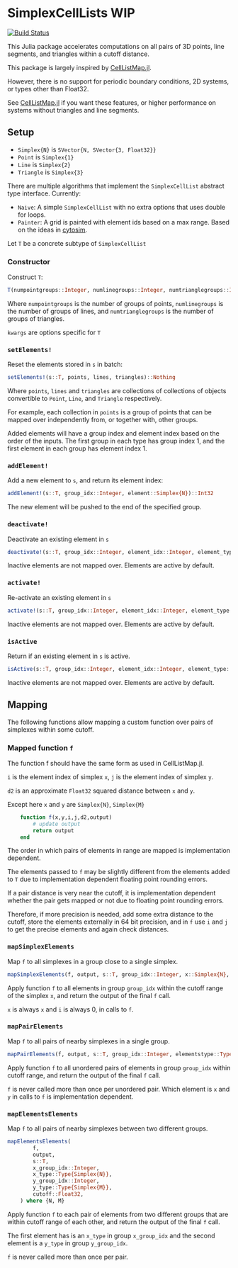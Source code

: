 # SimplexCellLists WIP

[![Build Status](https://github.com/medyan-dev/SimplexCellLists.jl/actions/workflows/CI.yml/badge.svg?branch=main)](https://github.com/medyan-dev/SimplexCellLists.jl/actions/workflows/CI.yml?query=branch%3Amain)

This Julia package accelerates computations on all pairs of 3D points, line segments, and triangles within a cutoff distance.

This package is largely inspired by [CellListMap.jl](https://github.com/m3g/CellListMap.jl).

However, there is no support for periodic boundary conditions, 2D systems, or types other than Float32.

See [CellListMap.jl](https://github.com/m3g/CellListMap.jl) if you want these features, or higher performance on systems without triangles and line segments.


## Setup

- `Simplex{N}` is `SVector{N, SVector{3, Float32}}`
- `Point` is `Simplex{1}`
- `Line` is `Simplex{2}`
- `Triangle` is `Simplex{3}`

There are multiple algorithms that implement the `SimplexCellList` abstract type interface.
Currently:
- `Naive`: A simple `SimplexCellList` with no extra options that uses double for loops.
- `Painter`: A grid is painted with element ids based on a max range. Based on the ideas in [cytosim](https://gitlab.com/f-nedelec/cytosim/-/blob/af739d2ff768628e4737d3a75457676e1a7f4287/src/sim/fiber_grid.h).

Let `T` be a concrete subtype of `SimplexCellList`

### Constructor
Construct `T`:

```julia
T(numpointgroups::Integer, numlinegroups::Integer, numtrianglegroups::Integer; kwargs...)::T
```

Where `numpointgroups` is the number of groups of points, `numlinegroups` is the number of groups of lines,
and `numtrianglegroups` is the number of groups of triangles.

`kwargs` are options specific for `T`

### `setElements!`
Reset the elements stored in `s` in batch:

```julia
setElements!(s::T, points, lines, triangles)::Nothing
```

Where `points`, `lines` and `triangles` are collections of collections of objects convertible to 
`Point`, `Line`, and `Triangle` respectively.

For example, each collection in `points` is a group of points that can be mapped over independently from, or together with, other groups.

Added elements will have a group index and element index based on the order of the inputs.
The first group in each type has group index 1, and the first element in each group has element index 1.

### `addElement!`
Add a new element to `s`, and return its element index:

```julia
addElement!(s::T, group_idx::Integer, element::Simplex{N})::Int32
```
The new element will be pushed to the end of the specified group.

### `deactivate!`
Deactivate an existing element in `s`

```julia
deactivate!(s::T, group_idx::Integer, element_idx::Integer, element_type::Type{Simplex{N}})::Nothing
```
Inactive elements are not mapped over. Elements are active by default.

### `activate!`
Re-activate an existing element in `s`

```julia
activate!(s::T, group_idx::Integer, element_idx::Integer, element_type::Type{Simplex{N}})::Nothing
```
Inactive elements are not mapped over. Elements are active by default.

### `isActive`
Return if an existing element in `s` is active.

```julia
isActive(s::T, group_idx::Integer, element_idx::Integer, element_type::Type{Simplex{N}})::Bool
```
Inactive elements are not mapped over. Elements are active by default.

## Mapping

The following functions allow mapping a custom function over pairs of simplexes within some cutoff.

### Mapped function `f`

The function f should have the same form as used in CellListMap.jl.

`i` is the element index of simplex `x`, `j` is the element index of simplex `y`. 

`d2` is an approximate `Float32` squared distance between `x` and `y`.

Except here `x` and `y` are `Simplex{N}`, `Simplex{M}`

```julia
    function f(x,y,i,j,d2,output)
        # update output
        return output
    end
```

The order in which pairs of elements in range are mapped is implementation dependent.

The elements passed to `f` may be slightly different from the elements added to `T` due to implementation dependent floating point rounding errors.

If a pair distance is very near the cutoff, it is implementation dependent whether the pair gets mapped or not due to floating point rounding errors.

Therefore, if more precision is needed, add some extra distance to the cutoff, store the elements externally in 64 bit precision, and in `f` use `i` and `j` to get the precise elements and again check distances.

### `mapSimplexElements`

Map `f` to all simplexes in a group close to a single simplex.

```julia
mapSimplexElements(f, output, s::T, group_idx::Integer, x::Simplex{N}, elementstype::Type{Simplex{M}}, cutoff::Float32) where {N, M}
```

Apply function `f` to all elements in group `group_idx` within the cutoff range of the simplex `x`, and
return the output of the final `f` call.

`x` is always `x` and `i` is always 0, in calls to `f`.

### `mapPairElements`

Map `f` to all pairs of nearby simplexes in a single group.

```julia
mapPairElements(f, output, s::T, group_idx::Integer, elementstype::Type{Simplex{N}}, cutoff::Float32) where {N}
```
Apply function `f` to all unordered pairs of elements in group `group_idx` within cutoff range, and return the output of the final `f` call.

`f` is never called more than once per unordered pair. Which element is `x` and `y` in calls to `f` is implementation dependent.


### `mapElementsElements`

Map `f` to all pairs of nearby simplexes between two different groups.

```julia
mapElementsElements(
        f, 
        output, 
        s::T, 
        x_group_idx::Integer, 
        x_type::Type{Simplex{N}}, 
        y_group_idx::Integer, 
        y_type::Type{Simplex{M}}, 
        cutoff::Float32,
    ) where {N, M}
```
Apply function `f` to each pair of elements from two different groups that are within cutoff range of each other, and return the output of the final `f` call.

The first element has is an `x_type` in group `x_group_idx` and the second element is a `y_type` in group `y_group_idx`.

`f` is never called more than once per pair.
